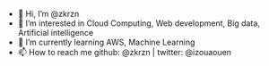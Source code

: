 - 👋 Hi, I’m @zkrzn
- 👀 I’m interested in Cloud Computing, Web development, Big data, Artificial intelligence
- 🌱 I’m currently learning AWS, Machine Learning
- 📫 How to reach me github: @zkrzn  | twitter: @izouaouen 

<!---
zkrzn/zkrzn is a ✨ special ✨ repository because its `README.md` (this file) appears on your GitHub profile.
You can click the Preview link to take a look at your changes.
--->

